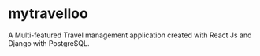 # mytravelloo
A Multi-featured Travel management application created with React Js and Django with PostgreSQL.
